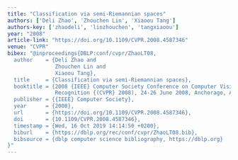 ```yaml
---
title: "Classification via semi-Riemannian spaces"
authors: ['Deli Zhao', 'Zhouchen Lin', 'Xiaoou Tang']
authors-key: ['zhaodeli', 'linzhouchen', 'tangxiaoou']
year: "2008"
article-link: "https://doi.org/10.1109/CVPR.2008.4587346"
venue: "CVPR"
bibex: "@inproceedings{DBLP:conf/cvpr/ZhaoLT08,
  author    = {Deli Zhao and
               Zhouchen Lin and
               Xiaoou Tang},
  title     = {Classification via semi-Riemannian spaces},
  booktitle = {2008 {IEEE} Computer Society Conference on Computer Vision and Pattern
               Recognition {(CVPR} 2008), 24-26 June 2008, Anchorage, Alaska, {USA}},
  publisher = {{IEEE} Computer Society},
  year      = {2008},
  url       = {https://doi.org/10.1109/CVPR.2008.4587346},
  doi       = {10.1109/CVPR.2008.4587346},
  timestamp = {Wed, 16 Oct 2019 14:14:50 +0200},
  biburl    = {https://dblp.org/rec/conf/cvpr/ZhaoLT08.bib},
  bibsource = {dblp computer science bibliography, https://dblp.org}
}"
---
```

